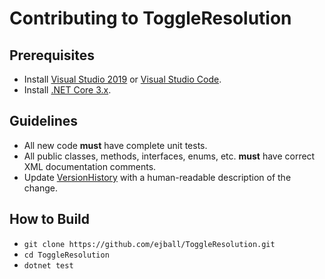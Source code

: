 # Contributing to ToggleResolution

## Prerequisites

* Install [Visual Studio 2019](https://visualstudio.microsoft.com/downloads/) or [Visual Studio Code](https://code.visualstudio.com/).
* Install [.NET Core 3.x](https://dotnet.microsoft.com/download).

## Guidelines

* All new code **must** have complete unit tests.
* All public classes, methods, interfaces, enums, etc. **must** have correct XML documentation comments.
* Update [VersionHistory](VersionHistory.md) with a human-readable description of the change.

## How to Build

* `git clone https://github.com/ejball/ToggleResolution.git`
* `cd ToggleResolution`
* `dotnet test`
